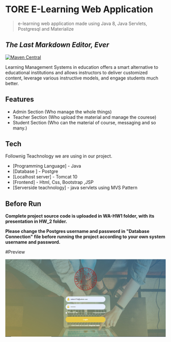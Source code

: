 
# TORE E-Learning Web Application
> e-learning web application made using Java 8, Java Servlets, Postgresql and Materialize

## _The Last Markdown Editor, Ever_

[![Maven Central](https://maven-badges.herokuapp.com/maven-central/cz.jirutka.rsql/rsql-parser/badge.svg)](https://maven-badges.herokuapp.com/maven-central/cz.jirutka.rsql/rsql-parser)

Learning Management Systems in education offers a smart alternative to educational institutions and allows instructors to deliver customized content, leverage various instructive models, and engage students much better.



## Features

- Admin Section (Who manage the whole things)
- Teacher Section (Who upload the material and manage the courese)
- Student Section (Who can the material of course, messaging and so many.)


## Tech

Follownig Teachnology we are using in our project.

- [Programming Language] - Java
- [Database ] - Postgre
- [Localhost server] - Tomcat 10
- [Frontend] - Html, Css, Bootstrap ,JSP 
- [Serverside teachnology] - java servlets using MVS Pattern


## Before Run

**Complete project source code is uploaded in WA-HW1 folder, with its presentation in HW_2 folder.**

**Please change the Postgres username and password in "Database Connection" file before running the project according to your own system username and password.**

#Preview

![alt text](https://github.com/SaadAhmed1122/E-learning_Web_Application/blob/master/assets/Login%20Screen.PNG?raw=true)

<br>
